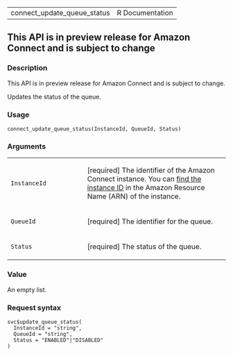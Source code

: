 <table style="width: 100%;">
<tbody>
<tr class="odd">
<td>connect_update_queue_status</td>
<td style="text-align: right;">R Documentation</td>
</tr>
</tbody>
</table>

## This API is in preview release for Amazon Connect and is subject to change

### Description

This API is in preview release for Amazon Connect and is subject to
change.

Updates the status of the queue.

### Usage

    connect_update_queue_status(InstanceId, QueueId, Status)

### Arguments

<table>
<colgroup>
<col style="width: 35%" />
<col style="width: 65%" />
</colgroup>
<tbody>
<tr class="odd">
<td><code
id="connect_update_queue_status_:_InstanceId">InstanceId</code></td>
<td><p>[required] The identifier of the Amazon Connect instance. You can
<a
href="https://docs.aws.amazon.com/connect/latest/adminguide/find-instance-arn.html">find
the instance ID</a> in the Amazon Resource Name (ARN) of the
instance.</p></td>
</tr>
<tr class="even">
<td><code id="connect_update_queue_status_:_QueueId">QueueId</code></td>
<td><p>[required] The identifier for the queue.</p></td>
</tr>
<tr class="odd">
<td><code id="connect_update_queue_status_:_Status">Status</code></td>
<td><p>[required] The status of the queue.</p></td>
</tr>
</tbody>
</table>

### Value

An empty list.

### Request syntax

    svc$update_queue_status(
      InstanceId = "string",
      QueueId = "string",
      Status = "ENABLED"|"DISABLED"
    )
